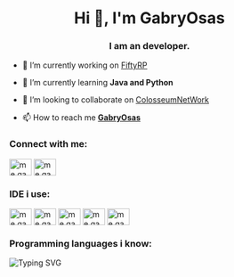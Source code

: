<h1 align="center">Hi 👋, I'm GabryOsas</h1>
<h3 align="center">I am an developer.</h3>


- 🔭 I’m currently working on [FiftyRP](https://t.me/FiftyRP)

- 🌱 I’m currently learning **Java and Python**

- 👯 I’m looking to collaborate on [ColosseumNetWork](https://t.me/ColosseumNetworkAnnunci)

- 📫 How to reach me [**GabryOsas**](https://t.me/GabryOsa "My Telegram")

<h3 align="left">Connect with me:</h3>
<p align="left">
<a href="https://t.me/GabryOsas" target="blank"><img align="center" src="https://upload.wikimedia.org/wikipedia/commons/8/82/Telegram_logo.svg" alt="me.gabryosas" height="30" width="40" /></a>
<a href="https://discord.gg/JFKPzq7yDa" target="blank"><img align="center" src="https://raw.githubusercontent.com/rahuldkjain/github-profile-readme-generator/master/src/images/icons/Social/discord.svg" alt="me.gabryosas" height="30" width="40" /></a>
</p>
<h3 align="left">IDE i use:</h3>
<p align="left">
<a href="https://www.jetbrains.com/idea/" target="blank"><img align="center" src="https://upload.wikimedia.org/wikipedia/commons/9/9c/IntelliJ_IDEA_Icon.svg" alt="me.gabryosas" height="30" width="40" /></a>
  <a href="https://www.jetbrains.com/pycharm/" target="blank"><img align="center" src="https://upload.wikimedia.org/wikipedia/commons/1/1d/PyCharm_Icon.svg" alt="me.gabryosas" height="30" width="40" /></a>
<a href="https://code.visualstudio.com/" target="blank"><img align="center" src="https://upload.wikimedia.org/wikipedia/commons/9/9a/Visual_Studio_Code_1.35_icon.svg" alt="me.gabryosas" height="30" width="40" /></a>
<a href="https://atom.io/" target="blank"><img align="center" src="https://upload.wikimedia.org/wikipedia/commons/8/80/Atom_editor_logo.svg" alt="me.gabryosas" height="30" width="40" /></a>
<a href="https://notepad-plus-plus.org/" target="blank"><img align="center" src="https://upload.wikimedia.org/wikipedia/commons/6/69/Notepad%2B%2B_Logo.svg" alt="me.gabryosas" height="30" width="40" /></a>
</p>

<h3 align="left">Programming languages i know:</h3>
<img src="https://readme-typing-svg.demolab.com?font=Fira+Code&pause=1000&width=435&lines=Java+(Medium);Skript+(Medium);HTML5+(Base);CSS+(Base);JavaScript+(Base)" alt="Typing SVG" /></a>

